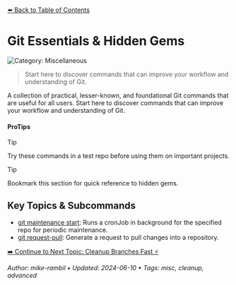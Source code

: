 [⬅️ Back to Table of Contents](../README.md#git-essentials-hidden-gems)

# Git Essentials & Hidden Gems


![Category: Miscellaneous](https://img.shields.io/badge/Category-Miscellaneous-blue)
> Start here to discover commands that can improve your workflow and understanding of Git.

A collection of practical, lesser-known, and foundational Git commands that are useful for all users. Start here to discover commands that can improve your workflow and understanding of Git.


#### ProTips
> [!TIP]
> Try these commands in a test repo before using them on important projects.

> [!TIP]
> Bookmark this section for quick reference to hidden gems.


## Key Topics & Subcommands
- [git maintenance start](./git-maintenance-start.md): Runs a cronJob in background for the specified repo for periodic maintenance.
- [git request-pull](./git-request-pull.md): Generate a request to pull changes into a repository.



[➡️ Continue to Next Topic: Cleanup Branches Fast ⚡](./cleanup-branches-fast.md)



_Author: mike-rambil • Updated: 2024-06-10 • Tags: misc, cleanup, advanced_
